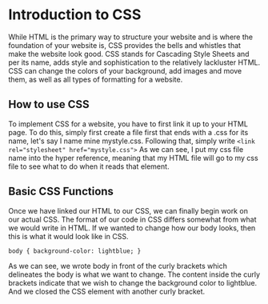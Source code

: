 # Introduction to CSS

While HTML is the primary way to structure your website and is where the foundation of your website is, CSS provides the bells and whistles that make the website look good. CSS stands for Cascading Style Sheets and per its name, adds style and sophistication to the relatively lackluster HTML. CSS can change the colors of your background, add images and move them, as well as all types of formatting for a website. 

## How to use CSS

To implement CSS for a website, you have to first link it up to your HTML page. To do this, simply first create a file first that ends with a .css for its name, let's say I name mine mystyle.css. Following that, simply write `<link rel="stylesheet" href="mystyle.css">` As we can see, I put my css file name into the hyper reference, meaning that my HTML file will go to my css file to see what to do when it reads that element.

## Basic CSS Functions

Once we have linked our HTML to our CSS, we can finally begin work on our actual CSS. The format of our code in CSS differs somewhat from what we would write in HTML. If we wanted to change how our body looks, then this is what it would look like in CSS.

`body {
  background-color: lightblue;
}`

As we can see, we wrote body in front of the curly brackets which delineates the body is what we want to change. The content inside the curly brackets indicate that we wish to change the background color to lightblue. And we closed the CSS element with another curly bracket.